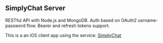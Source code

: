 ##	SimplyChat Server

RESTful API with Node.js and MongoDB. Auth based on OAuth2 usrname-password flow. Bearer and refresh tokens support.

This is a an iOS client app using the service: [SimplyChat](https://github.com/jrusev/SimplyChat-iOS)
